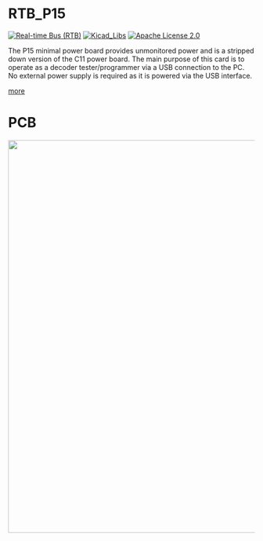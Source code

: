 # RTB_P15
[![Real-time Bus (RTB)](https://img.shields.io/badge/RTB_Project-FF6699)](https://www.rtb4dcc.de)
[![Kicad_Libs](https://img.shields.io/badge/Kicad_Libs-29C7FF)](https://github.com/git4dcc/RTB_SamacSys)
[![Apache License 2.0](https://img.shields.io/badge/license-Apache%20License%202.0-lightgray)](https://www.apache.org/licenses/LICENSE-2.0)

The P15 minimal power board provides unmonitored power and is a stripped down version of the C11 power board. The main purpose of this card is to operate as a decoder tester/programmer via a USB connection to the PC. No external power supply is required as it is powered via the USB interface.

[more](https://rtb4dcc.de/hardware/modules/p15/)

# PCB
<img src="https://rtb4dcc.de/wp-content/uploads/2024/07/P15_1.png" width=800>
